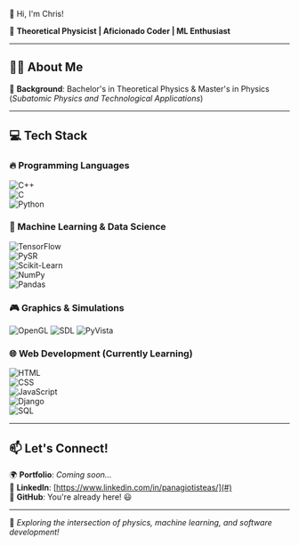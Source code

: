  👋 Hi, I'm Chris!  

🚀 **Theoretical Physicist | Aficionado Coder | ML Enthusiast**  

---

## 👨‍🔬 About Me  
🔹 **Background**: Bachelor's in Theoretical Physics & Master's in Physics (*Subatomic Physics and Technological Applications*)  

---

## 💻 Tech Stack

### 🔥 Programming Languages  
![C++](https://img.shields.io/badge/C++-00599C?style=flat&logo=c%2B%2B&logoColor=white)  
![C](https://img.shields.io/badge/C-00599C?style=flat&logo=c&logoColor=white)  
![Python](https://img.shields.io/badge/Python-3776AB?style=flat&logo=python&logoColor=white)

### 🤖 Machine Learning & Data Science  
![TensorFlow](https://img.shields.io/badge/TensorFlow-FF6F00?style=flat&logo=tensorflow&logoColor=white)  
![PySR](https://img.shields.io/badge/PySR-0080FF?style=flat&logo=python&logoColor=white)  
![Scikit-Learn](https://img.shields.io/badge/Scikit--Learn-F7931E?style=flat&logo=scikitlearn&logoColor=white)  
![NumPy](https://img.shields.io/badge/NumPy-013243?style=flat&logo=numpy&logoColor=white)  
![Pandas](https://img.shields.io/badge/Pandas-150458?style=flat&logo=pandas&logoColor=white)  

### 🎮 Graphics & Simulations  
![OpenGL](https://img.shields.io/badge/OpenGL-5586A4?style=flat&logo=opengl&logoColor=white)
![SDL](https://img.shields.io/badge/SDL-07405E?style=flat&logo=SimpleDirectMediaLayer&logoColor=white)
![PyVista](https://img.shields.io/badge/PyVista-FF6600?style=flat&logo=python&logoColor=white)  

### 🌐 Web Development (Currently Learning)  
![HTML](https://img.shields.io/badge/HTML-E34F26?style=flat&logo=html5&logoColor=white)  
![CSS](https://img.shields.io/badge/CSS-1572B6?style=flat&logo=css3&logoColor=white)  
![JavaScript](https://img.shields.io/badge/JavaScript-F7DF1E?style=flat&logo=javascript&logoColor=black)   
![Django](https://img.shields.io/badge/Django-092E20?style=flat&logo=django&logoColor=white)  
![SQL](https://img.shields.io/badge/SQL-4479A1?style=flat&logo=mysql&logoColor=white)   

---

## 📫 Let's Connect!  
🌍 **Portfolio**: _Coming soon..._  
💼 **LinkedIn**: [https://www.linkedin.com/in/panagiotisteas/](#)  
📂 **GitHub**: You're already here! 😃  

---

🚀 *Exploring the intersection of physics, machine learning, and software development!*
